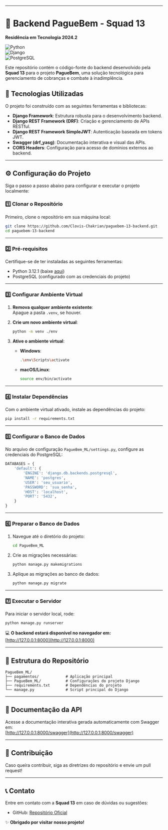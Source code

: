 
---

# 🌟 **Backend PagueBem - Squad 13**  
**Residência em Tecnologia 2024.2**  

![Python](https://img.shields.io/badge/Python-3.12.1-blue?logo=python&logoColor=white)  
![Django](https://img.shields.io/badge/Django-4.2.6-success?logo=django&logoColor=white)  
![PostgreSQL](https://img.shields.io/badge/PostgreSQL-v15-blue?logo=postgresql&logoColor=white)  

Este repositório contém o código-fonte do backend desenvolvido pela **Squad 13** para o projeto **PagueBem**, uma solução tecnológica para gerenciamento de cobranças e combate à inadimplência.  

## 🚀 **Tecnologias Utilizadas**  
O projeto foi construído com as seguintes ferramentas e bibliotecas:  

- **Django Framework**: Estrutura robusta para o desenvolvimento backend.  
- **Django REST Framework (DRF)**: Criação e gerenciamento de APIs RESTful.  
- **Django REST Framework SimpleJWT**: Autenticação baseada em tokens JWT.  
- **Swagger (drf_yasg)**: Documentação interativa e visual das APIs.  
- **CORS Headers**: Configuração para acesso de domínios externos ao backend.  

---

## ⚙️ **Configuração do Projeto**  
Siga o passo a passo abaixo para configurar e executar o projeto localmente:  

### 1️⃣ **Clonar o Repositório**  
Primeiro, clone o repositório em sua máquina local:  
```bash
git clone https://github.com/Clovis-Chakrian/paguebem-13-backend.git
cd paguebem-13-backend
```

---

### 2️⃣ **Pré-requisitos**  
Certifique-se de ter instaladas as seguintes ferramentas:  
- Python 3.12.1 (baixe [aqui](https://www.python.org/downloads/))  
- PostgreSQL (configurado com as credenciais do projeto)  

---

### 3️⃣ **Configurar Ambiente Virtual**  
1. **Remova qualquer ambiente existente**:  
   Apague a pasta `.venv`, se houver.  

2. **Crie um novo ambiente virtual**:  
   ```bash
   python -m venv ./env
   ```  

3. **Ative o ambiente virtual**:  
   - **Windows**:  
     ```bash
     .\env\Scripts\activate
     ```  
   - **macOS/Linux**:  
     ```bash
     source env/bin/activate
     ```  

---

### 4️⃣ **Instalar Dependências**  
Com o ambiente virtual ativado, instale as dependências do projeto:  
```bash
pip install -r requirements.txt
```  

---

### 5️⃣ **Configurar o Banco de Dados**  
No arquivo de configuração `PagueBem_ML/settings.py`, configure as credenciais do PostgreSQL:  

```python
DATABASES = {
    'default': {
        'ENGINE': 'django.db.backends.postgresql',
        'NAME': 'postgres',
        'USER': 'seu_usuario',
        'PASSWORD': 'sua_senha',
        'HOST': 'localhost',
        'PORT': '5432',
    }
}
```

---

### 6️⃣ **Preparar o Banco de Dados**  
1. Navegue até o diretório do projeto:  
   ```bash
   cd PagueBem_ML
   ```  

2. Crie as migrações necessárias:  
   ```bash
   python manage.py makemigrations
   ```  

3. Aplique as migrações ao banco de dados:  
   ```bash
   python manage.py migrate
   ```  

---

### 7️⃣ **Executar o Servidor**  
Para iniciar o servidor local, rode:  
```bash
python manage.py runserver
```  

💻 **O backend estará disponível no navegador em:**  
[http://127.0.0.1:8000](http://127.0.0.1:8000)  

---

## 📁 **Estrutura do Repositório**  

```plaintext
PagueBem_ML/
├── pagamentos/            # Aplicação principal
├── PagueBem_ML/           # Configurações do projeto Django
├── requirements.txt       # Dependências do projeto
└── manage.py              # Script principal do Django
```

---

## 📜 **Documentação da API**  
Acesse a documentação interativa gerada automaticamente com Swagger em:  
[http://127.0.0.1:8000/swagger](http://127.0.0.1:8000/swagger)  

---

## 🎯 **Contribuição**  
Caso queira contribuir, siga as diretrizes do repositório e envie um pull request!  

---

## 📞 **Contato**  
Entre em contato com a **Squad 13** em caso de dúvidas ou sugestões:  
- GitHub: [Repositório Oficial](https://github.com/Clovis-Chakrian/paguebem-13-backend.git)  

✨ **Obrigado por visitar nosso projeto!**  
